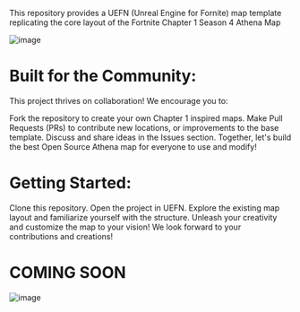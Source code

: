 This repository provides a UEFN (Unreal Engine for Fornite) map template replicating the core layout of the Fortnite Chapter 1 Season 4 Athena Map

![image](https://github.com/SpringDoesStuff/Athena-Template/assets/155735484/32277a1e-8fed-492e-8280-45ac9fb53daf)

# Built for the Community:
This project thrives on collaboration! We encourage you to:

Fork the repository to create your own Chapter 1 inspired maps.
Make Pull Requests (PRs) to contribute new locations, or improvements to the base template.
Discuss and share ideas in the Issues section.
Together, let's build the best Open Source Athena map for everyone to use and modify!

# Getting Started:
Clone this repository.
Open the project in UEFN.
Explore the existing map layout and familiarize yourself with the structure.
Unleash your creativity and customize the map to your vision!
We look forward to your contributions and creations!

# COMING SOON

![image](https://github.com/SpringDoesStuff/Athena-Template/assets/155735484/f83436cd-6bf2-43e8-8069-2b1156b8f4b5)
